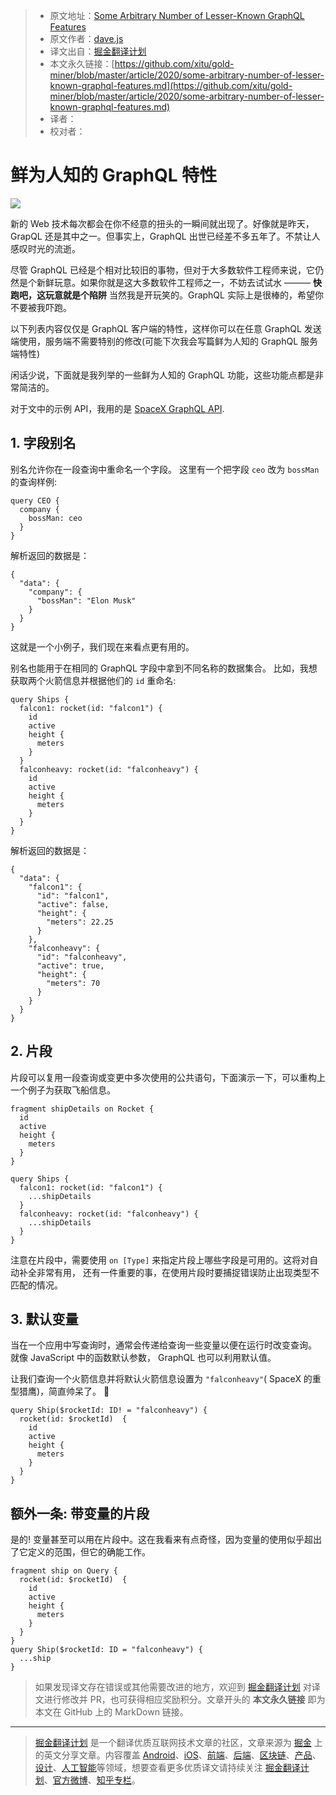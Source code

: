 > * 原文地址：[Some Arbitrary Number of Lesser-Known GraphQL Features](https://medium.com/front-end-weekly/some-arbitrary-number-of-lesser-known-graphql-features-7fe3feeda72)
> * 原文作者：[dave.js](https://medium.com/@_davejs)
> * 译文出自：[掘金翻译计划](https://github.com/xitu/gold-miner)
> * 本文永久链接：[https://github.com/xitu/gold-miner/blob/master/article/2020/some-arbitrary-number-of-lesser-known-graphql-features.md](https://github.com/xitu/gold-miner/blob/master/article/2020/some-arbitrary-number-of-lesser-known-graphql-features.md)
> * 译者：
> * 校对者：

# 鲜为人知的 GraphQL 特性

![](https://cdn-images-1.medium.com/max/7256/1*fcV8mO_Z0iAO3iXmGNlMwA.png)

新的 Web 技术每次都会在你不经意的扭头的一瞬间就出现了。好像就是昨天，GrapQL 还是其中之一。但事实上，GraphQL 出世已经差不多五年了。不禁让人感叹时光的流逝。

尽管 GraphQL 已经是个相对比较旧的事物，但对于大多数软件工程师来说，它仍然是个新鲜玩意。如果你就是这大多数软件工程师之一，不妨去试试水 ——— **快跑吧，这玩意就是个陷阱** 当然我是开玩笑的。GraphQL 实际上是很棒的，希望你不要被我吓跑。

以下列表内容仅仅是 GraphQL 客户端的特性，这样你可以在任意 GraphQL 发送端使用，服务端不需要特别的修改(可能下次我会写篇鲜为人知的 GraphQL 服务端特性)

闲话少说，下面就是我列举的一些鲜为人知的 GraphQL 功能，这些功能点都是非常简洁的。

对于文中的示例 API，我用的是 [SpaceX GraphQL API](https://api.spacex.land/graphql/).

## 1. 字段别名

别名允许你在一段查询中重命名一个字段。 这里有一个把字段 `ceo` 改为 `bossMan` 的查询样例:

```
query CEO {
  company {
    bossMan: ceo
  }
}
```

解析返回的数据是：

```
{
  "data": {
    "company": {
      "bossMan": "Elon Musk"
    }
  }
}
```

这就是一个小例子，我们现在来看点更有用的。

别名也能用于在相同的 GraphQL 字段中拿到不同名称的数据集合。 比如，我想获取两个火箭信息并根据他们的 `id` 重命名:

```
query Ships {
  falcon1: rocket(id: "falcon1") {
    id
    active
    height {
      meters
    }
  }
  falconheavy: rocket(id: "falconheavy") {
    id
    active
    height {
      meters
    }
  }
}
```

解析返回的数据是：

```
{
  "data": {
    "falcon1": {
      "id": "falcon1",
      "active": false,
      "height": {
        "meters": 22.25
      }
    },
    "falconheavy": {
      "id": "falconheavy",
      "active": true,
      "height": {
        "meters": 70
      }
    }
  }
}
```

## 2. 片段

片段可以复用一段查询或变更中多次使用的公共语句，下面演示一下，可以重构上一个例子为获取飞船信息。

```
fragment shipDetails on Rocket {
  id
  active
  height {
    meters
  }
}

query Ships {
  falcon1: rocket(id: "falcon1") {
    ...shipDetails
  }
  falconheavy: rocket(id: "falconheavy") {
    ...shipDetails
  }
}
```

注意在片段中，需要使用 `on [Type]` 来指定片段上哪些字段是可用的。这将对自动补全非常有用， 还有一件重要的事，在使用片段时要捕捉错误防止出现类型不匹配的情况。

## 3. 默认变量

当在一个应用中写查询时，通常会传递给查询一些变量以便在运行时改变查询。 就像 JavaScript 中的函数默认参数， GraphQL 也可以利用默认值。

让我们查询一个火箭信息并将默认火箭信息设置为 `"falconheavy"`( SpaceX 的重型猎鹰)，简直帅呆了。 🚀

```
query Ship($rocketId: ID! = "falconheavy") {
  rocket(id: $rocketId)  {
    id
    active
    height {
      meters
    }
  }
}
```

## 额外一条: 带变量的片段

是的! 变量甚至可以用在片段中。这在我看来有点奇怪，因为变量的使用似乎超出了它定义的范围，但它的确能工作。

```
fragment ship on Query {
  rocket(id: $rocketId)  {
    id
    active
    height {
      meters
    }
  }
}
query Ship($rocketId: ID = "falconheavy") {
  ...ship
}
```

> 如果发现译文存在错误或其他需要改进的地方，欢迎到 [掘金翻译计划](https://github.com/xitu/gold-miner) 对译文进行修改并 PR，也可获得相应奖励积分。文章开头的 **本文永久链接** 即为本文在 GitHub 上的 MarkDown 链接。

---

> [掘金翻译计划](https://github.com/xitu/gold-miner) 是一个翻译优质互联网技术文章的社区，文章来源为 [掘金](https://juejin.im) 上的英文分享文章。内容覆盖 [Android](https://github.com/xitu/gold-miner#android)、[iOS](https://github.com/xitu/gold-miner#ios)、[前端](https://github.com/xitu/gold-miner#前端)、[后端](https://github.com/xitu/gold-miner#后端)、[区块链](https://github.com/xitu/gold-miner#区块链)、[产品](https://github.com/xitu/gold-miner#产品)、[设计](https://github.com/xitu/gold-miner#设计)、[人工智能](https://github.com/xitu/gold-miner#人工智能)等领域，想要查看更多优质译文请持续关注 [掘金翻译计划](https://github.com/xitu/gold-miner)、[官方微博](http://weibo.com/juejinfanyi)、[知乎专栏](https://zhuanlan.zhihu.com/juejinfanyi)。
